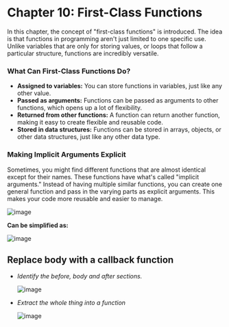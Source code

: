 # Chapter 10: First-Class Functions

In this chapter, the concept of "first-class functions" is introduced. The idea is that functions in programming aren't just limited to one specific use. Unlike variables that are only for storing values, or loops that follow a particular structure, functions are incredibly versatile.

### What Can First-Class Functions Do?

- **Assigned to variables:** You can store functions in variables, just like any other value.
- **Passed as arguments:** Functions can be passed as arguments to other functions, which opens up a lot of flexibility.
- **Returned from other functions:** A function can return another function, making it easy to create flexible and reusable code.
- **Stored in data structures:** Functions can be stored in arrays, objects, or other data structures, just like any other data type.

### Making Implicit Arguments Explicit

Sometimes, you might find different functions that are almost identical except for their names. These functions have what's called "implicit arguments." Instead of having multiple similar functions, you can create one general function and pass in the varying parts as explicit arguments. This makes your code more reusable and easier to manage.




![image](https://github.com/user-attachments/assets/74c99c38-ca2f-4b6d-9229-9015e49ddd78)


**Can be simplified as:**  



![image](https://github.com/user-attachments/assets/207f27ca-94a0-450d-88c2-576f1c942545)

    


## Replace body with a callback function

- *Identify the before, body and after sections.*
  
  ![image](https://github.com/user-attachments/assets/cfdf5332-3314-4f78-a8c5-abb78cf8a819)

- *Extract the whole thing into a function*
  
  ![image](https://github.com/user-attachments/assets/55eaf407-74ca-40f9-b034-6174712eefc7)


  
